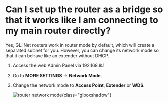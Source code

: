 # Can I set up the router as a bridge so that it works like I am connecting to my main router directly?

Yes, GL.iNet routers work in router mode by default, which will create a separated subnet for you. However, you can change its network mode so that it can behave like an extender without DHCP.

1. Access the web Admin Panel via 192.168.8.1
2. Go to **MORE SETTINGS** -> **Network Mode**.
3. Change the network mode to **Access Point**, **Extender** or **WDS**.

    ![router network mode](https://static.gl-inet.com/docs/en/3/tutorials/setup_the_router_as_a_bridge/router_network_mode.jpg){class="glboxshadow"}
